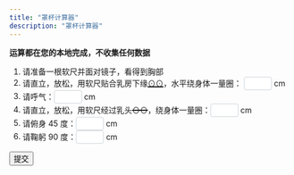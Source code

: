```yaml
---
title: "罩杯计算器"
description: "罩杯计算器"
---
```


<style>
  input {
    color: #495057;
    border: 1px solid #ced4da;
    border-radius: 0.25rem;
    /*transition: border-color 0.15s ease-in-out, box-shadow 0.15s ease-in-out;*/
    padding: 1px;
    height: 1.8em;
    width: 50px;
  }
  input:focus {
    color: #495057;
    outline: 0;
    border-image: url(/images/shadow-i.png) 30 30 stretch;
    border-image-width: 3px;
    border-image-outset: 0px;
  }
</style>
**运算都在您的本地完成，不收集任何数据**

1. 请准备一根软尺并面对镜子，看得到胸部
1. 请直立，放松，用软尺贴合乳房下缘<span style="text-decoration:underline; text-decoration-thickness: 2px;">⊙⊙</span>，水平绕身体一量圈： <input type="text" id="val1"/> cm
1. 请呼气：<input type="text" id="val2"/> cm
1. 请直立，放松，用软尺经过乳头<span style="text-decoration:line-through; text-decoration-thickness: 2px;">⊙⊙</span>，绕身体一量圈：<input type="text" id="val3"/> cm
1. 请俯身 45 度：<input type="text" id="val4"/> cm
1. 请鞠躬 90 度：<input type="text" id="val5"/> cm

<button onclick="cup()" type="submit">提交</button>

<p id="result"></p>

<script type="text/javascript">
  function cup() {
    var val1 = Number(window.document.getElementById("val1").value) || NaN;
    var val2 = Number(window.document.getElementById("val2").value) || NaN;
    var val3 = Number(window.document.getElementById("val3").value) || NaN;
    var val4 = Number(window.document.getElementById("val4").value) || NaN;
    var val5 = Number(window.document.getElementById("val5").value) || NaN;
    var xia = (val1 + val2 )/2;
    var cup = (val3 + val4 + val5)/3 - xia;

    if (isNaN(cup)) {
      window.document.getElementById("result").innerHTML = "数值错误，再检查检查吧";
      return;
    } else if (cup<5){
      window.document.getElementById("result").innerHTML = "小妹妹你还不需要穿内衣哦";
      return;
    } else if (cup<=7.5){
      cup = "AA，买少女小背心去吧";
    } else if (cup<=10){
      cup = "A";
    } else if (cup<=12.5){
      cup = "B";
    } else if (cup<=15){
      cup = "C";
    } else if (cup<=17.5){
      cup = "D";
    } else if (cup<=20){
      cup = "E";
    }else{
      window.document.getElementById("result").innerHTML = "你胸大你说了算（罩杯超出 MtF.wiki 预设）";
      return;
    }
    if (isNaN(xia)) {
      window.document.getElementById("result").innerHTML = "数值错误，再检查检查吧";
      return;
    } else{
      xia = Math.ceil(xia/5)*5;
    }
      window.document.getElementById("result").innerHTML = xia + cup;
    return;
  }
</script>
